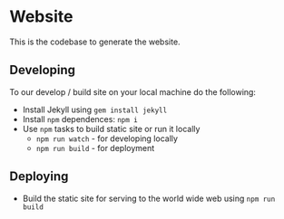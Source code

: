 Website
=======

This is the codebase to generate the website.

## Developing

To our develop / build site on your local machine do the following:

- Install Jekyll using `gem install jekyll`
- Install `npm` dependences: `npm i`
- Use `npm` tasks to build static site or run it locally
  - `npm run watch` - for developing locally
  - `npm run build` - for deployment

## Deploying

- Build the static site for serving to the world wide web using `npm run build`

